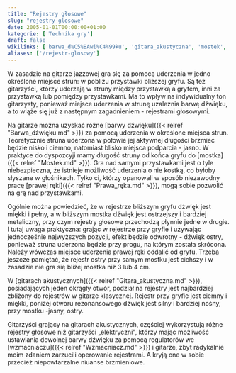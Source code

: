 ```yaml
---
title: "Rejestry głosowe"
slug: "rejestry-glosowe"
date: 2005-01-01T00:00:00+01:00
kategorie: ['Technika gry']
draft: false
wikilinks: ['barwa_d%C5%BAwi%C4%99ku', 'gitara_akustyczna', 'mostek', 'prawa_r%C4%99ka', 'wzmacniacz']
aliases: ['/rejestr-glosowy']
---
```

W zasadzie na gitarze jazzowej gra się za pomocą uderzenia w jedno
określone miejsce strun: w pobliżu przystawki bliższej gryfu. Są też
gitarzyści, którzy uderzają w struny między przystawką a gryfem, inni za
przystawką lub pomiędzy przystawkami. Ma to wpływ na indywidualny ton
gitarzysty, ponieważ miejsce uderzenia w strunę uzależnia barwę dźwięku,
a to wiąże się już z następnym zagadnieniem - rejestrami głosowymi.

Na gitarze można uzyskać różne [barwy dźwięku]({{< relref "Barwa_dźwięku.md" >}})
za pomocą uderzenia w określone miejsca strun. Teoretycznie struna
uderzona w połowie jej aktywnej długości brzmieć będzie nisko i ciemno,
natomiast blisko miejsca podparcia - jasno. W praktyce do dyspozcyji
mamy długość struny od końca gryfu do [mostka]({{< relref "Mostek.md" >}}). Gra
nad samymi przystawkami jest o tyle niebezpieczna, że istnieje możliwość
uderzenia o nie kostką, co byłoby słyszane w głośnikach. Tylko ci,
którzy opanowali w sposób niezawodny pracę [prawej
ręki]({{< relref "Prawa_ręka.md" >}}), mogą sobie pozwolić na grę nad
przystawkami.

Ogólnie można powiedzieć, że w rejestrze bliższym gryfu dźwięk jest
miękki i pełny, a w bliższym mostka dźwięk jest ostrzejszy i bardziej
metaliczny, przy czym rejestry głosowe przechodzą płynnie jedne w
drugie. I tutaj uwaga praktyczna: grając w rejestrze przy gryfie i
używając jednocześnie najwyższych pozycji, efekt będzie odwrotny -
dźwięk ostry, ponieważ struna uderzona będzie przy progu, na którym
została skrócona. Należy wówczas miejsce uderzenia prawej ręki oddalić
od gryfu. Trzeba jeszcze pamiętać, że rejestr ostry przy samym mostku
jest cichszy i w zasadzie nie gra się bliżej mostka niż 3 lub 4 cm.

W [gitarach akustycznych]({{< relref "Gitara_akustyczna.md" >}}), posiadających
jeden okrągły otwór, podział na rejestry jest najbardziej zbliżony do
rejestrów w gitarze klasycznej. Rejestr przy gryfie jest ciemny i
miękki, poniżej otworu rezonansowego dźwięk jest silny i bardziej
nośny, przy mostku -jasny, ostry.

Gitarzyści grający na gitarach akustycznych, częściej wykorzystują różne
rejestry głosowe niż gitarzyści „elektryczni", którzy mając możliwość
ustawiania dowolnej barwy dźwięku za pomocą regulatorów we
[wzmacniaczu]({{< relref "Wzmacniacz.md" >}}) i gitarze, zbyt radykalnie moim
zdaniem zarzucili operowanie rejestrami. A kryją one w sobie przecież
niepowtarzalne niuanse brzmieniowe.


